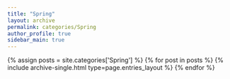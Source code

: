 ```yaml
---
title: "Spring"
layout: archive
permalink: categories/Spring
author_profile: true
sidebar_main: true
---
```


{% assign posts = site.categories['Spring'] %}
{% for post in posts %} {% include archive-single.html type=page.entries_layout %} {% endfor %}
